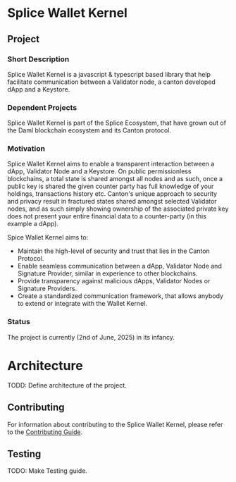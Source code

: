 # Splice Wallet Kernel

## Project

### Short Description 

Splice Wallet Kernel is a javascript & typescript based library that help facilitate communication between a Validator node, a canton developed dApp and a Keystore.

### Dependent Projects

Splice Wallet Kernel is part of the Splice Ecosystem, that have grown out of the Daml blockchain ecosystem and its Canton protocol.

### Motivation

Splice Wallet Kernel aims to enable a transparent interaction between a dApp, Validator Node and a Keystore. On public permissionless blockchains, a total state is shared amongst all nodes and as such, once a public key is shared the given counter party has full knowledge of your holdings, transactions history etc. Canton's unique approach to security and privacy result in fractured states shared amongst selected Validator nodes, and as such simply showing ownership of the associated private key does not present your entire financial data to a counter-party (in this example a dApp).

Spice Wallet Kernel aims to:
 - Maintain the high-level of security and trust that lies in the Canton Protocol.
 - Enable seamless communication between a dApp, Validator Node and Signature Provider, similar in experience to other blockchains.
 - Provide transparency against malicious dApps, Validator Nodes or Signature Providers.
 - Create a standardized communication framework, that allows anybody to extend or integrate with the Wallet Kernel.

### Status

The project is currently (2nd of June, 2025) in its infancy.

# Architecture
TODD: Define architecture of the project.

## Contributing

For information about contributing to the Splice Wallet Kernel, please refer to the [Contributing Guide](Documents/CONTRIBUTING.md).
## Testing
TODO: Make Testing guide.
